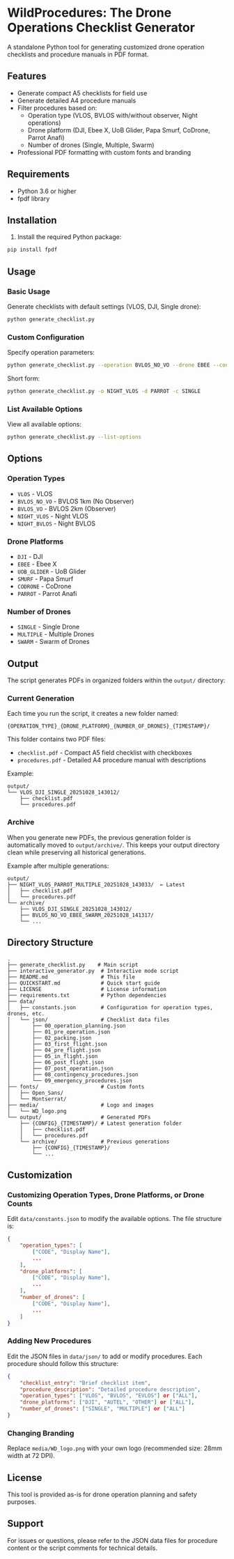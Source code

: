 # WildProcedures: The Drone Operations Checklist Generator

A standalone Python tool for generating customized drone operation checklists and procedure manuals in PDF format.

## Features

- Generate compact A5 checklists for field use
- Generate detailed A4 procedure manuals
- Filter procedures based on:
  - Operation type (VLOS, BVLOS with/without observer, Night operations)
  - Drone platform (DJI, Ebee X, UoB Glider, Papa Smurf, CoDrone, Parrot Anafi)
  - Number of drones (Single, Multiple, Swarm)
- Professional PDF formatting with custom fonts and branding

## Requirements

- Python 3.6 or higher
- fpdf library

## Installation

1. Install the required Python package:
```bash
pip install fpdf
```

## Usage

### Basic Usage

Generate checklists with default settings (VLOS, DJI, Single drone):
```bash
python generate_checklist.py
```

### Custom Configuration

Specify operation parameters:
```bash
python generate_checklist.py --operation BVLOS_NO_VO --drone EBEE --count MULTIPLE
```

Short form:
```bash
python generate_checklist.py -o NIGHT_VLOS -d PARROT -c SINGLE
```

### List Available Options

View all available options:
```bash
python generate_checklist.py --list-options
```

## Options

### Operation Types
- `VLOS` - VLOS
- `BVLOS_NO_VO` - BVLOS 1km (No Observer)
- `BVLOS_VO` - BVLOS 2km (Observer)
- `NIGHT_VLOS` - Night VLOS
- `NIGHT_BVLOS` - Night BVLOS

### Drone Platforms
- `DJI` - DJI
- `EBEE` - Ebee X
- `UOB_GLIDER` - UoB Glider
- `SMURF` - Papa Smurf
- `CODRONE` - CoDrone
- `PARROT` - Parrot Anafi

### Number of Drones
- `SINGLE` - Single Drone
- `MULTIPLE` - Multiple Drones
- `SWARM` - Swarm of Drones

## Output

The script generates PDFs in organized folders within the `output/` directory:

### Current Generation
Each time you run the script, it creates a new folder named:
```
{OPERATION_TYPE}_{DRONE_PLATFORM}_{NUMBER_OF_DRONES}_{TIMESTAMP}/
```

This folder contains two PDF files:
- `checklist.pdf` - Compact A5 field checklist with checkboxes
- `procedures.pdf` - Detailed A4 procedure manual with descriptions

Example:
```
output/
└── VLOS_DJI_SINGLE_20251028_143012/
    ├── checklist.pdf
    └── procedures.pdf
```

### Archive
When you generate new PDFs, the previous generation folder is automatically moved to `output/archive/`. This keeps your output directory clean while preserving all historical generations.

Example after multiple generations:
```
output/
├── NIGHT_VLOS_PARROT_MULTIPLE_20251028_143033/  ← Latest
│   ├── checklist.pdf
│   └── procedures.pdf
└── archive/
    ├── VLOS_DJI_SINGLE_20251028_143012/
    ├── BVLOS_NO_VO_EBEE_SWARM_20251028_141317/
    └── ...
```

## Directory Structure

```
.
├── generate_checklist.py    # Main script
├── interactive_generator.py  # Interactive mode script
├── README.md                 # This file
├── QUICKSTART.md             # Quick start guide
├── LICENSE                   # License information
├── requirements.txt          # Python dependencies
├── data/
│   ├── constants.json        # Configuration for operation types, drones, etc.
│   └── json/                 # Checklist data files
│       ├── 00_operation_planning.json
│       ├── 01_pre_operation.json
│       ├── 02_packing.json
│       ├── 03_first_flight.json
│       ├── 04_pre_flight.json
│       ├── 05_in_flight.json
│       ├── 06_post_flight.json
│       ├── 07_post_operation.json
│       ├── 08_contingency_procedures.json
│       └── 09_emergency_procedures.json
├── fonts/                    # Custom fonts
│   ├── Open_Sans/
│   └── Montserrat/
├── media/                    # Logo and images
│   └── WD_logo.png
└── output/                   # Generated PDFs
    ├── {CONFIG}_{TIMESTAMP}/ # Latest generation folder
    │   ├── checklist.pdf
    │   └── procedures.pdf
    └── archive/              # Previous generations
        ├── {CONFIG}_{TIMESTAMP}/
        └── ...
```

## Customization

### Customizing Operation Types, Drone Platforms, or Drone Counts

Edit `data/constants.json` to modify the available options. The file structure is:

```json
{
    "operation_types": [
        ["CODE", "Display Name"],
        ...
    ],
    "drone_platforms": [
        ["CODE", "Display Name"],
        ...
    ],
    "number_of_drones": [
        ["CODE", "Display Name"],
        ...
    ]
}
```

### Adding New Procedures

Edit the JSON files in `data/json/` to add or modify procedures. Each procedure should follow this structure:

```json
{
    "checklist_entry": "Brief checklist item",
    "procedure_description": "Detailed procedure description",
    "operation_types": ["VLOS", "BVLOS", "EVLOS"] or ["ALL"],
    "drone_platforms": ["DJI", "AUTEL", "OTHER"] or ["ALL"],
    "number_of_drones": ["SINGLE", "MULTIPLE"] or ["ALL"]
}
```

### Changing Branding

Replace `media/WD_logo.png` with your own logo (recommended size: 28mm width at 72 DPI).

## License

This tool is provided as-is for drone operation planning and safety purposes.

## Support

For issues or questions, please refer to the JSON data files for procedure content or the script comments for technical details.

